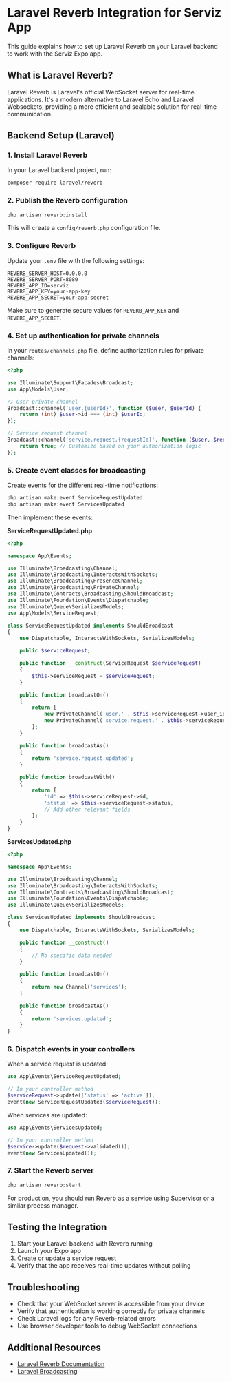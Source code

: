 # Laravel Reverb Integration for Serviz App

This guide explains how to set up Laravel Reverb on your Laravel backend to work with the Serviz Expo app.

## What is Laravel Reverb?

Laravel Reverb is Laravel's official WebSocket server for real-time applications. It's a modern alternative to Laravel Echo and Laravel Websockets, providing a more efficient and scalable solution for real-time communication.

## Backend Setup (Laravel)

### 1. Install Laravel Reverb

In your Laravel backend project, run:

```bash
composer require laravel/reverb
```

### 2. Publish the Reverb configuration

```bash
php artisan reverb:install
```

This will create a `config/reverb.php` configuration file.

### 3. Configure Reverb

Update your `.env` file with the following settings:

```
REVERB_SERVER_HOST=0.0.0.0
REVERB_SERVER_PORT=8080
REVERB_APP_ID=serviz
REVERB_APP_KEY=your-app-key
REVERB_APP_SECRET=your-app-secret
```

Make sure to generate secure values for `REVERB_APP_KEY` and `REVERB_APP_SECRET`.

### 4. Set up authentication for private channels

In your `routes/channels.php` file, define authorization rules for private channels:

```php
<?php

use Illuminate\Support\Facades\Broadcast;
use App\Models\User;

// User private channel
Broadcast::channel('user.{userId}', function ($user, $userId) {
    return (int) $user->id === (int) $userId;
});

// Service request channel
Broadcast::channel('service.request.{requestId}', function ($user, $requestId) {
    return true; // Customize based on your authorization logic
});
```

### 5. Create event classes for broadcasting

Create events for the different real-time notifications:

```bash
php artisan make:event ServiceRequestUpdated
php artisan make:event ServicesUpdated
```

Then implement these events:

**ServiceRequestUpdated.php**
```php
<?php

namespace App\Events;

use Illuminate\Broadcasting\Channel;
use Illuminate\Broadcasting\InteractsWithSockets;
use Illuminate\Broadcasting\PresenceChannel;
use Illuminate\Broadcasting\PrivateChannel;
use Illuminate\Contracts\Broadcasting\ShouldBroadcast;
use Illuminate\Foundation\Events\Dispatchable;
use Illuminate\Queue\SerializesModels;
use App\Models\ServiceRequest;

class ServiceRequestUpdated implements ShouldBroadcast
{
    use Dispatchable, InteractsWithSockets, SerializesModels;

    public $serviceRequest;

    public function __construct(ServiceRequest $serviceRequest)
    {
        $this->serviceRequest = $serviceRequest;
    }

    public function broadcastOn()
    {
        return [
            new PrivateChannel('user.' . $this->serviceRequest->user_id),
            new PrivateChannel('service.request.' . $this->serviceRequest->id)
        ];
    }

    public function broadcastAs()
    {
        return 'service.request.updated';
    }

    public function broadcastWith()
    {
        return [
            'id' => $this->serviceRequest->id,
            'status' => $this->serviceRequest->status,
            // Add other relevant fields
        ];
    }
}
```

**ServicesUpdated.php**
```php
<?php

namespace App\Events;

use Illuminate\Broadcasting\Channel;
use Illuminate\Broadcasting\InteractsWithSockets;
use Illuminate\Contracts\Broadcasting\ShouldBroadcast;
use Illuminate\Foundation\Events\Dispatchable;
use Illuminate\Queue\SerializesModels;

class ServicesUpdated implements ShouldBroadcast
{
    use Dispatchable, InteractsWithSockets, SerializesModels;

    public function __construct()
    {
        // No specific data needed
    }

    public function broadcastOn()
    {
        return new Channel('services');
    }

    public function broadcastAs()
    {
        return 'services.updated';
    }
}
```

### 6. Dispatch events in your controllers

When a service request is updated:

```php
use App\Events\ServiceRequestUpdated;

// In your controller method
$serviceRequest->update(['status' => 'active']);
event(new ServiceRequestUpdated($serviceRequest));
```

When services are updated:

```php
use App\Events\ServicesUpdated;

// In your controller method
$service->update($request->validated());
event(new ServicesUpdated());
```

### 7. Start the Reverb server

```bash
php artisan reverb:start
```

For production, you should run Reverb as a service using Supervisor or a similar process manager.

## Testing the Integration

1. Start your Laravel backend with Reverb running
2. Launch your Expo app
3. Create or update a service request
4. Verify that the app receives real-time updates without polling

## Troubleshooting

- Check that your WebSocket server is accessible from your device
- Verify that authentication is working correctly for private channels
- Check Laravel logs for any Reverb-related errors
- Use browser developer tools to debug WebSocket connections

## Additional Resources

- [Laravel Reverb Documentation](https://laravel.com/docs/11.x/reverb)
- [Laravel Broadcasting](https://laravel.com/docs/11.x/broadcasting)
